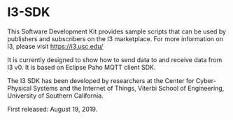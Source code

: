 # I3-SDK

This Software Development Kit provides sample scripts that can be used by publishers and subscribers on the I3 marketplace.
For more information on I3, please visit https://i3.usc.edu/

It is currently designed to show how to send data to and receive data from I3 v0. It is based on Eclipse Paho MQTT client SDK. 

The I3 SDK has been developed by researchers at the Center for Cyber-Physical Systems and the Internet of Things, Viterbi School of Engineering, University of Southern California. 


First released: August 19, 2019.
